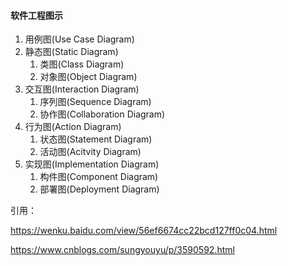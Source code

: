 #### 软件工程图示
1. 用例图(Use Case Diagram)
2. 静态图(Static Diagram)
    1. 类图(Class Diagram)
    2. 对象图(Object Diagram)
3. 交互图(Interaction Diagram)
    1. 序列图(Sequence Diagram)
    2. 协作图(Collaboration Diagram)
4. 行为图(Action Diagram)
    1. 状态图(Statement Diagram)
    2. 活动图(Acitvity Diagram)
5. 实现图(Implementation Diagram)
    1. 构件图(Component Diagram)
    2. 部署图(Deployment Diagram)

引用：

https://wenku.baidu.com/view/56ef6674cc22bcd127ff0c04.html

https://www.cnblogs.com/sungyouyu/p/3590592.html

